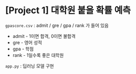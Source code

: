 # [Project 1] 대학원 붙을 확률 예측

`gpascore.csv` : admit / gre / gpa / rank 가 들어 있음
- admit - 1이면 합격, 0이면 불합격
- gre - 영어 성적
- gpa - 학점
- rank - 1일수록 좋은 대학원

  
`app.py` : 딥러닝 모델 구현
